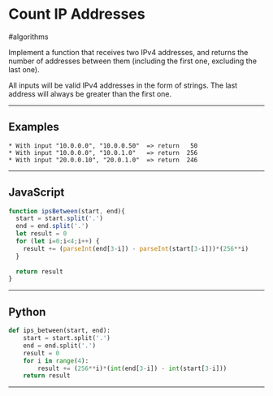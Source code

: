 # Count IP Addresses

#algorithms 

Implement a function that receives two IPv4 addresses, and returns the number of addresses between them (including the first one, excluding the last one).

All inputs will be valid IPv4 addresses in the form of strings. The last address will always be greater than the first one.

---

## Examples

```
* With input "10.0.0.0", "10.0.0.50"  => return   50 
* With input "10.0.0.0", "10.0.1.0"   => return  256 
* With input "20.0.0.10", "20.0.1.0"  => return  246
```

---
## JavaScript

```javascript
function ipsBetween(start, end){
  start = start.split('.')
  end = end.split('.')
  let result = 0
  for (let i=0;i<4;i++) {
    result += (parseInt(end[3-i]) - parseInt(start[3-i]))*(256**i)
  }
  
  return result
}
```

---
## Python

```python
def ips_between(start, end):
    start = start.split('.')
    end = end.split('.')
    result = 0
    for i in range(4):
        result += (256**i)*(int(end[3-i]) - int(start[3-i]))
    return result
```

---

